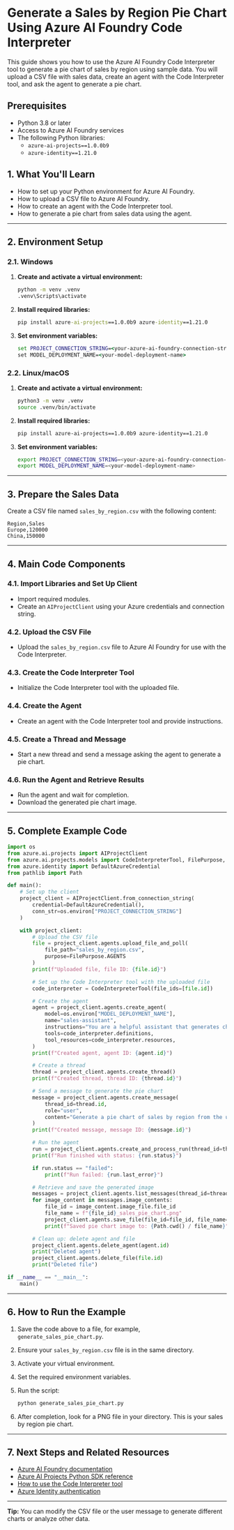 # Generate a Sales by Region Pie Chart Using Azure AI Foundry Code Interpreter

This guide shows you how to use the Azure AI Foundry Code Interpreter tool to generate a pie chart of sales by region using sample data. You will upload a CSV file with sales data, create an agent with the Code Interpreter tool, and ask the agent to generate a pie chart.

## Prerequisites

- Python 3.8 or later
- Access to Azure AI Foundry services
- The following Python libraries:
  - `azure-ai-projects==1.0.0b9`
  - `azure-identity==1.21.0`

## 1. What You'll Learn

- How to set up your Python environment for Azure AI Foundry.
- How to upload a CSV file to Azure AI Foundry.
- How to create an agent with the Code Interpreter tool.
- How to generate a pie chart from sales data using the agent.

---

## 2. Environment Setup

### 2.1. Windows

1. **Create and activate a virtual environment:**
   ```cmd
   python -m venv .venv
   .venv\Scripts\activate
   ```

2. **Install required libraries:**
   ```cmd
   pip install azure-ai-projects==1.0.0b9 azure-identity==1.21.0
   ```

3. **Set environment variables:**
   ```cmd
   set PROJECT_CONNECTION_STRING=<your-azure-ai-foundry-connection-string>
   set MODEL_DEPLOYMENT_NAME=<your-model-deployment-name>
   ```

### 2.2. Linux/macOS

1. **Create and activate a virtual environment:**
   ```bash
   python3 -m venv .venv
   source .venv/bin/activate
   ```

2. **Install required libraries:**
   ```bash
   pip install azure-ai-projects==1.0.0b9 azure-identity==1.21.0
   ```

3. **Set environment variables:**
   ```bash
   export PROJECT_CONNECTION_STRING=<your-azure-ai-foundry-connection-string>
   export MODEL_DEPLOYMENT_NAME=<your-model-deployment-name>
   ```

---

## 3. Prepare the Sales Data

Create a CSV file named `sales_by_region.csv` with the following content:

```csv
Region,Sales
Europe,120000
China,150000
```

---

## 4. Main Code Components

### 4.1. Import Libraries and Set Up Client

- Import required modules.
- Create an `AIProjectClient` using your Azure credentials and connection string.

### 4.2. Upload the CSV File

- Upload the `sales_by_region.csv` file to Azure AI Foundry for use with the Code Interpreter.

### 4.3. Create the Code Interpreter Tool

- Initialize the Code Interpreter tool with the uploaded file.

### 4.4. Create the Agent

- Create an agent with the Code Interpreter tool and provide instructions.

### 4.5. Create a Thread and Message

- Start a new thread and send a message asking the agent to generate a pie chart.

### 4.6. Run the Agent and Retrieve Results

- Run the agent and wait for completion.
- Download the generated pie chart image.

---

## 5. Complete Example Code

```python
import os
from azure.ai.projects import AIProjectClient
from azure.ai.projects.models import CodeInterpreterTool, FilePurpose, MessageRole
from azure.identity import DefaultAzureCredential
from pathlib import Path

def main():
    # Set up the client
    project_client = AIProjectClient.from_connection_string(
        credential=DefaultAzureCredential(),
        conn_str=os.environ["PROJECT_CONNECTION_STRING"]
    )

    with project_client:
        # Upload the CSV file
        file = project_client.agents.upload_file_and_poll(
            file_path="sales_by_region.csv",
            purpose=FilePurpose.AGENTS
        )
        print(f"Uploaded file, file ID: {file.id}")

        # Set up the Code Interpreter tool with the uploaded file
        code_interpreter = CodeInterpreterTool(file_ids=[file.id])

        # Create the agent
        agent = project_client.agents.create_agent(
            model=os.environ["MODEL_DEPLOYMENT_NAME"],
            name="sales-assistant",
            instructions="You are a helpful assistant that generates charts from CSV data.",
            tools=code_interpreter.definitions,
            tool_resources=code_interpreter.resources,
        )
        print(f"Created agent, agent ID: {agent.id}")

        # Create a thread
        thread = project_client.agents.create_thread()
        print(f"Created thread, thread ID: {thread.id}")

        # Send a message to generate the pie chart
        message = project_client.agents.create_message(
            thread_id=thread.id,
            role="user",
            content="Generate a pie chart of sales by region from the uploaded CSV file."
        )
        print(f"Created message, message ID: {message.id}")

        # Run the agent
        run = project_client.agents.create_and_process_run(thread_id=thread.id, agent_id=agent.id)
        print(f"Run finished with status: {run.status}")

        if run.status == "failed":
            print(f"Run failed: {run.last_error}")

        # Retrieve and save the generated image
        messages = project_client.agents.list_messages(thread_id=thread.id)
        for image_content in messages.image_contents:
            file_id = image_content.image_file.file_id
            file_name = f"{file_id}_sales_pie_chart.png"
            project_client.agents.save_file(file_id=file_id, file_name=file_name)
            print(f"Saved pie chart image to: {Path.cwd() / file_name}")

        # Clean up: delete agent and file
        project_client.agents.delete_agent(agent.id)
        print("Deleted agent")
        project_client.agents.delete_file(file.id)
        print("Deleted file")

if __name__ == "__main__":
    main()
```

---

## 6. How to Run the Example

1. Save the code above to a file, for example, `generate_sales_pie_chart.py`.
2. Ensure your `sales_by_region.csv` file is in the same directory.
3. Activate your virtual environment.
4. Set the required environment variables.
5. Run the script:

   ```bash
   python generate_sales_pie_chart.py
   ```

6. After completion, look for a PNG file in your directory. This is your sales by region pie chart.

---

## 7. Next Steps and Related Resources

- [Azure AI Foundry documentation](https://learn.microsoft.com/azure/ai-services/foundry/)
- [Azure AI Projects Python SDK reference](https://learn.microsoft.com/python/api/overview/azure/ai-projects-readme)
- [How to use the Code Interpreter tool](https://learn.microsoft.com/azure/ai-services/foundry/agents/code-interpreter)
- [Azure Identity authentication](https://learn.microsoft.com/azure/developer/python/sdk/identity)

---

**Tip:** You can modify the CSV file or the user message to generate different charts or analyze other data.